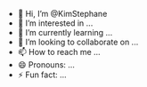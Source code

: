 - 👋 Hi, I’m @KimStephane
- 👀 I’m interested in ...
- 🌱 I’m currently learning ...
- 💞️ I’m looking to collaborate on ...
- 📫 How to reach me ...
- 😄 Pronouns: ...
- ⚡ Fun fact: ...

<!---
KimStephane/KimStephane is a ✨ special ✨ repository because its `README.md` (this file) appears on your GitHub profile.
You can click the Preview link to take a look at your changes.
--->

